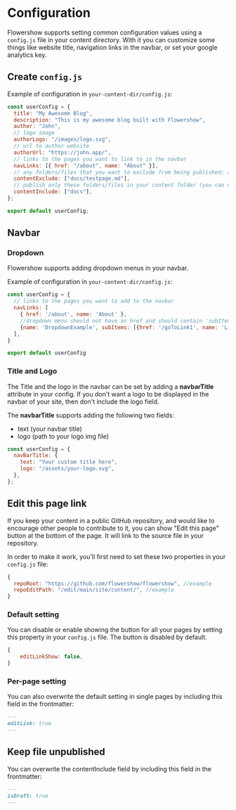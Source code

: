 # Configuration

Flowershow supports setting common configuration values using a `config.js` file in your content directory. With it you can customize some things like website title, navigation links in the navbar, or set your google analytics key.

## Create `config.js`

Example of configuration in `your-content-dir/config.js`:

```js
const userConfig = {
  title: "My Awesome Blog",
  description: "This is my awesome blog built with Flowershow",
  author: "John",
  // logo image
  authorLogo: "/images/logo.svg",
  // url to author website
  authorUrl: "https://john.app/",
  // links to the pages you want to link to in the navbar
  navLinks: [{ href: "/about", name: "About" }],
  // any folders/files that you want to exclude from being published; all other files in your content folder will be published
  contentExclude: ["docs/testpage.md"],
  // publish only these folders/files in your content folder (you can combine contentInclude and contentExclude)
  contentInclude: ["docs"],
};

export default userConfig;
```

## Navbar

### Dropdown

Flowershow supports adding dropdown menus in your navbar.

Example of configuration in `your-content-dir/config.js`:

```js
const userConfig = {
  // links to the pages you want to add to the navbar
  navLinks: [
    { href: '/about', name: 'About' },
    //dropdown menu should not have an href and should contain 'subItems' array
    {name: 'DropdownExample', subItems: [{href: '/goToLink1', name: 'Link1'}, {href: 'goToLink2', name: 'Link2}]}
  ],
}

export default userConfig
```

### Title and Logo

The Title and the logo in the navbar can be set by adding a **navbarTitle** attribute in your config. If you don't want a logo to be displayed in the navbar of your site, then don't include the logo field.

The **navbarTitle** supports adding the following two fields:

- text (your navbar title)
- logo (path to your logo img file)

```js
const userConfig = {
  navBarTitle: {
    text: "Your custom title here",
    logo: "/assets/your-logo.svg",
  },
};
```

## Edit this page link

If you keep your content in a public GitHub repository, and would like to encourage other people to contribute to it, you can show "Edit this page" button at the bottom of the page. It will link to the source file in your repository.

In order to make it work, you'll first need to set these two properties in your `config.js` file:

```js
{
  repoRoot: "https://github.com/flowershow/flowershow", //example
  repoEditPath: "/edit/main/site/content/", //example
}
```

### Default setting

You can disable or enable showing the button for all your pages by setting this property in your `config.js` file. The button is disabled by default.

```js
{
	editLinkShow: false,
}
```

### Per-page setting

You can also overwrite the default setting in single pages by including this field in the frontmatter:

```md
---
editLink: true
---
```

## Keep file unpublished

You can overwrite the contentInclude field by including this field in the frontmatter:

```md
---
isDraft: true
---
```
